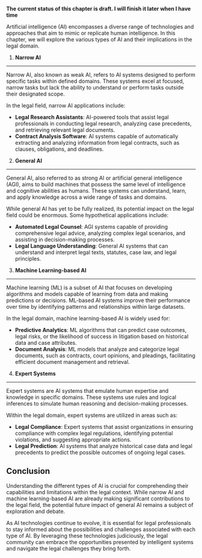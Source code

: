 **The current status of this chapter is draft. I will finish it later when I have time**

Artificial intelligence (AI) encompasses a diverse range of technologies and approaches that aim to mimic or replicate human intelligence. In this chapter, we will explore the various types of AI and their implications in the legal domain.

1. **Narrow AI**
----------------

Narrow AI, also known as weak AI, refers to AI systems designed to perform specific tasks within defined domains. These systems excel at focused, narrow tasks but lack the ability to understand or perform tasks outside their designated scope.

In the legal field, narrow AI applications include:

* **Legal Research Assistants**: AI-powered tools that assist legal professionals in conducting legal research, analyzing case precedents, and retrieving relevant legal documents.
* **Contract Analysis Software**: AI systems capable of automatically extracting and analyzing information from legal contracts, such as clauses, obligations, and deadlines.

2. **General AI**
-----------------

General AI, also referred to as strong AI or artificial general intelligence (AGI), aims to build machines that possess the same level of intelligence and cognitive abilities as humans. These systems can understand, learn, and apply knowledge across a wide range of tasks and domains.

While general AI has yet to be fully realized, its potential impact on the legal field could be enormous. Some hypothetical applications include:

* **Automated Legal Counsel**: AGI systems capable of providing comprehensive legal advice, analyzing complex legal scenarios, and assisting in decision-making processes.
* **Legal Language Understanding**: General AI systems that can understand and interpret legal texts, statutes, case law, and legal principles.

3. **Machine Learning-based AI**
--------------------------------

Machine learning (ML) is a subset of AI that focuses on developing algorithms and models capable of learning from data and making predictions or decisions. ML-based AI systems improve their performance over time by identifying patterns and relationships within large datasets.

In the legal domain, machine learning-based AI is widely used for:

* **Predictive Analytics**: ML algorithms that can predict case outcomes, legal risks, or the likelihood of success in litigation based on historical data and case attributes.
* **Document Analysis**: ML models that analyze and categorize legal documents, such as contracts, court opinions, and pleadings, facilitating efficient document management and retrieval.

4. **Expert Systems**
---------------------

Expert systems are AI systems that emulate human expertise and knowledge in specific domains. These systems use rules and logical inferences to simulate human reasoning and decision-making processes.

Within the legal domain, expert systems are utilized in areas such as:

* **Legal Compliance**: Expert systems that assist organizations in ensuring compliance with complex legal regulations, identifying potential violations, and suggesting appropriate actions.
* **Legal Prediction**: AI systems that analyze historical case data and legal precedents to predict the possible outcomes of ongoing legal cases.

Conclusion
----------

Understanding the different types of AI is crucial for comprehending their capabilities and limitations within the legal context. While narrow AI and machine learning-based AI are already making significant contributions to the legal field, the potential future impact of general AI remains a subject of exploration and debate.

As AI technologies continue to evolve, it is essential for legal professionals to stay informed about the possibilities and challenges associated with each type of AI. By leveraging these technologies judiciously, the legal community can embrace the opportunities presented by intelligent systems and navigate the legal challenges they bring forth.
